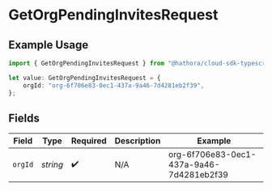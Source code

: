# GetOrgPendingInvitesRequest

## Example Usage

```typescript
import { GetOrgPendingInvitesRequest } from "@hathora/cloud-sdk-typescript/models/operations";

let value: GetOrgPendingInvitesRequest = {
    orgId: "org-6f706e83-0ec1-437a-9a46-7d4281eb2f39",
};
```

## Fields

| Field                                    | Type                                     | Required                                 | Description                              | Example                                  |
| ---------------------------------------- | ---------------------------------------- | ---------------------------------------- | ---------------------------------------- | ---------------------------------------- |
| `orgId`                                  | *string*                                 | :heavy_check_mark:                       | N/A                                      | org-6f706e83-0ec1-437a-9a46-7d4281eb2f39 |
